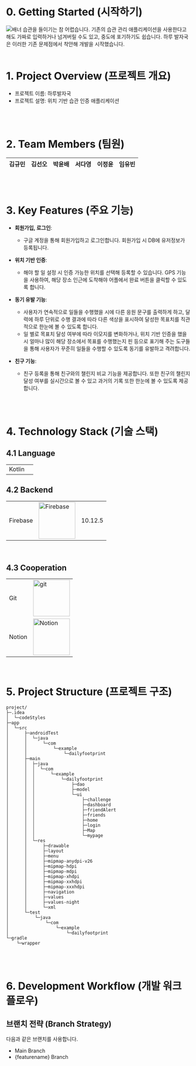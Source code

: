 # 0. Getting Started (시작하기)
<img src="https://i.ibb.co/9vGRHYx/image-5.png"  alt="배너">
습관을 들이기는 참 어렵습니다. 기존의 습관 관리 애플리케이션을 사용한다고 해도 가짜로 입력하거나 넘겨버릴 수도 있고, 중도에 포기하기도 쉽습니다. 하루 발자국은 이러한 기존 문제점에서 착안해 개발을 시작했습니다.

<br/>
<br/>

# 1. Project Overview (프로젝트 개요)
- 프로젝트 이름: 하루발자국
- 프로젝트 설명: 위치 기반 습관 인증 애플리케이션

<br/>
<br/>

# 2. Team Members (팀원)
| 김규민 | 김선오 | 박윤배 | 서다영 | 이정윤 | 임유빈 
|:------:|:------:|:------:|:------:|:------:|:------:|

<br/>
<br/>

# 3. Key Features (주요 기능)
- **회원가입, 로그인**:
  - 구글 계정을 통해 회원가입하고 로그인합니다. 회원가입 시 DB에 유저정보가 등록됩니다.

- **위치 기반 인증**:
  - 해야 할 일 설정 시 인증 가능한 위치를 선택해 등록할 수 있습니다. 
    GPS 기능을 사용하여, 해당 장소 인근에 도착해야 어플에서 완료 버튼을 클릭할 수 있도록 합니다.

- **동기 유발 기능**:
  - 사용자가 연속적으로 일들을 수행했을 시에 다른 응원 문구를 출력하게 하고, 
    달력에 하루 단위로 수행 결과에 따라 다른 색상을 표시하여 달성한 목표치를 직관적으로 한눈에 볼 수 있도록 합니다.
  - 일 별로 목표치 달성 여부에 따라 이모지를 변화하거나, 위치 기반 인증을 했을 시 
    얼마나 많이 해당 장소에서 목표를 수행했는지 핀 등으로 표기해 주는 도구들을 통해 사용자가 꾸준히 일들을 수행할 수 있도록 동기를 유발하고 격려합니다.
- **친구 기능**:
  - 친구 등록을 통해 친구와의 챌린지 비교 기능을 제공합니다. 
    또한 친구의 챌린지 달성 여부를 실시간으로 볼 수 있고 과거의 기록 또한 한눈에 볼 수 있도록 제공합니다.

<br/>
<br/>

# 4. Technology Stack (기술 스택)
## 4.1 Language
|  |  |
|-----------------|-----------------|
| Kotlin    |

## 4.2 Backend
|  |  |  |
|-----------------|-----------------|-----------------|
| Firebase    |  <img src="https://github.com/user-attachments/assets/1694e458-9bb0-4a0b-8fe6-8efc6e675fa1" alt="Firebase" width="100">    | 10.12.5    |

<br/>

## 4.3 Cooperation
|  |  |
|-----------------|-----------------|
| Git    |  <img src="https://github.com/user-attachments/assets/483abc38-ed4d-487c-b43a-3963b33430e6" alt="git" width="100">    |
| Notion    |  <img src="https://github.com/user-attachments/assets/34141eb9-deca-416a-a83f-ff9543cc2f9a" alt="Notion" width="100">    |

<br/>

# 5. Project Structure (프로젝트 구조)
```plaintext
project/
├─.idea
│  └─codeStyles
├─app
│  └─src
│      ├─androidTest
│      │  └─java
│      │      └─com
│      │          └─example
│      │              └─dailyfootprint
│      ├─main
│      │  ├─java
│      │  │  └─com
│      │  │      └─example
│      │  │          └─dailyfootprint
│      │  │              ├─dao
│      │  │              ├─model
│      │  │              └─ui
│      │  │                  ├─challenge
│      │  │                  ├─dashboard
│      │  │                  ├─friendAlert
│      │  │                  ├─friends
│      │  │                  ├─home
│      │  │                  ├─login
│      │  │                  ├─Map
│      │  │                  └─mypage
│      │  └─res
│      │      ├─drawable
│      │      ├─layout
│      │      ├─menu
│      │      ├─mipmap-anydpi-v26
│      │      ├─mipmap-hdpi
│      │      ├─mipmap-mdpi
│      │      ├─mipmap-xhdpi
│      │      ├─mipmap-xxhdpi
│      │      ├─mipmap-xxxhdpi
│      │      ├─navigation
│      │      ├─values
│      │      ├─values-night
│      │      └─xml
│      └─test
│          └─java
│              └─com
│                  └─example
│                      └─dailyfootprint
└─gradle
    └─wrapper
```

<br/>
<br/>

# 6. Development Workflow (개발 워크플로우)
## 브랜치 전략 (Branch Strategy)
다음과 같은 브랜치를 사용합니다.

- Main Branch
- {featurename} Branch

<br/>
<br/>
